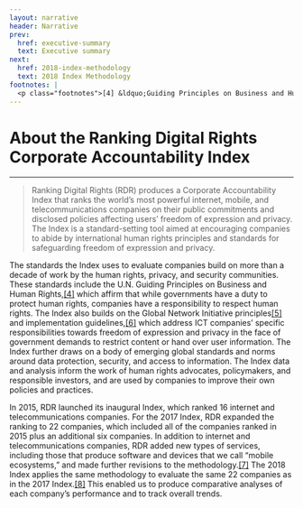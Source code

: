 ```yaml
---
layout: narrative
header: Narrative
prev:
  href: executive-summary
  text: Executive summary
next:
  href: 2018-index-methodology
  text: 2018 Index Methodology
footnotes: | 
  <p class="footnotes">[4] &ldquo;Guiding Principles on Business and Human Rights&rdquo; (United Nations, 2011), <a href="http://www.ohchr.org/Documents/Publications/GuidingPrinciplesBusinessHR_EN.pdf">http://www.ohchr.org/Documents/Publications/GuidingPrinciplesBusinessHR_EN.pdf</a>.</p><p class="footnotes">[5] &ldquo;Principles,&rdquo; Global Network Initiative, accessed February 27, 2017, <a href="https://globalnetworkinitiative.org/principles/index.php">https://globalnetworkinitiative.org/principles/index.php</a>.</p><p class="footnotes">[6] &ldquo;Implementation Guidelines,&rdquo; Global Network Initiative, accessed February 28, 2017, <a href="http://globalnetworkinitiative.org/implementationguidelines/index.php">http://globalnetworkinitiative.org/implementationguidelines/index.php</a>.</p><p class="footnotes">[7] &ldquo;RDR Launches 2017 Corporate Accountability Index Research Cycle,&rdquo; Ranking Digital Rights, September 15, 2016, <a href="/2016/09/15/rdr-launches-2017-research/">https://rankingdigitalrights.org/2016/09/15/rdr-launches-2017-research/</a>.</p><p class="footnotes">[8] &ldquo;2018 Companies,&rdquo; Ranking Digital Rights, <a href="/2018-companies/">https://rankingdigitalrights.org/2018-companies/</a>.</p>
---
```

About the Ranking Digital Rights Corporate Accountability Index
===============================================================

- - - - - -

> Ranking Digital Rights (RDR) produces a Corporate Accountability Index that ranks the world’s most powerful internet, mobile, and telecommunications companies on their public commitments and disclosed policies affecting users’ freedom of expression and privacy. The Index is a standard-setting tool aimed at encouraging companies to abide by international human rights principles and standards for safeguarding freedom of expression and privacy.

The standards the Index uses to evaluate companies build on more than a decade of work by the human rights, privacy, and security communities. These standards include the U.N. Guiding Principles on Business and Human Rights,[[4]](#footnotes) which affirm that while governments have a duty to protect human rights, companies have a responsibility to respect human rights. The Index also builds on the Global Network Initiative principles[[5]](#footnotes) and implementation guidelines,[[6]](#footnotes) which address ICT companies’ specific responsibilities towards freedom of expression and privacy in the face of government demands to restrict content or hand over user information. The Index further draws on a body of emerging global standards and norms around data protection, security, and access to information. The Index data and analysis inform the work of human rights advocates, policymakers, and responsible investors, and are used by companies to improve their own policies and practices.

In 2015, RDR launched its inaugural Index, which ranked 16 internet and telecommunications companies. For the 2017 Index, RDR expanded the ranking to 22 companies, which included all of the companies ranked in 2015 plus an additional six companies. In addition to internet and telecommunications companies, RDR added new types of services, including those that produce software and devices that we call “mobile ecosystems,” and made further revisions to the methodology.[[7]](#footnotes) The 2018 Index applies the same methodology to evaluate the same 22 companies as in the 2017 Index.[[8]](#footnotes) This enabled us to produce comparative analyses of each company’s performance and to track overall trends.